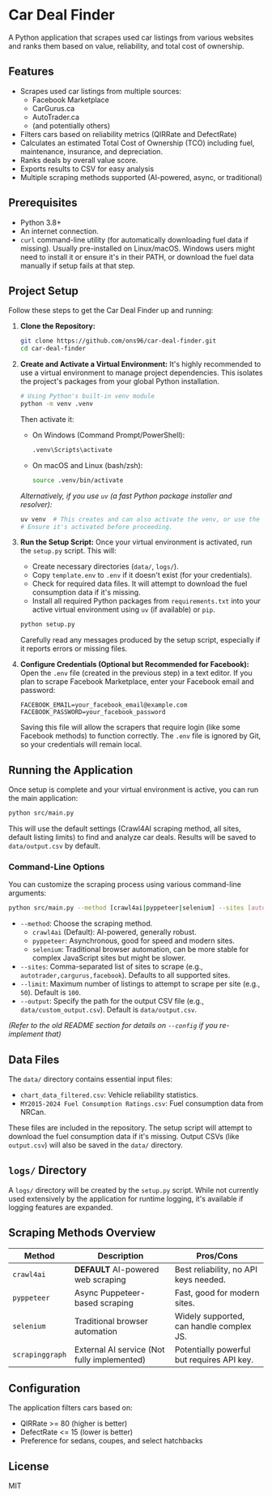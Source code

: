 # Car Deal Finder

A Python application that scrapes used car listings from various websites and ranks them based on value, reliability, and total cost of ownership.

## Features

- Scrapes used car listings from multiple sources:
  - Facebook Marketplace
  - CarGurus.ca
  - AutoTrader.ca
  - (and potentially others)
- Filters cars based on reliability metrics (QIRRate and DefectRate)
- Calculates an estimated Total Cost of Ownership (TCO) including fuel, maintenance, insurance, and depreciation.
- Ranks deals by overall value score.
- Exports results to CSV for easy analysis
- Multiple scraping methods supported (AI-powered, async, or traditional)

## Prerequisites

- Python 3.8+
- An internet connection.
- `curl` command-line utility (for automatically downloading fuel data if missing). Usually pre-installed on Linux/macOS. Windows users might need to install it or ensure it's in their PATH, or download the fuel data manually if setup fails at that step.

## Project Setup

Follow these steps to get the Car Deal Finder up and running:

1.  **Clone the Repository:**
    ```bash
    git clone https://github.com/ons96/car-deal-finder.git
    cd car-deal-finder
    ```

2.  **Create and Activate a Virtual Environment:**
    It's highly recommended to use a virtual environment to manage project dependencies. This isolates the project's packages from your global Python installation.
    ```bash
    # Using Python's built-in venv module
    python -m venv .venv 
    ```
    Then activate it:
    -   On Windows (Command Prompt/PowerShell):
        ```bash
        .venv\Scripts\activate
        ```
    -   On macOS and Linux (bash/zsh):
        ```bash
        source .venv/bin/activate
        ```
    *Alternatively, if you use `uv` (a fast Python package installer and resolver):*
    ```bash
    uv venv  # This creates and can also activate the venv, or use the activate scripts above.
    # Ensure it's activated before proceeding.
    ```

3.  **Run the Setup Script:**
    Once your virtual environment is activated, run the `setup.py` script. This will:
    - Create necessary directories (`data/`, `logs/`).
    - Copy `template.env` to `.env` if it doesn't exist (for your credentials).
    - Check for required data files. It will attempt to download the fuel consumption data if it's missing.
    - Install all required Python packages from `requirements.txt` into your active virtual environment using `uv` (if available) or `pip`.
    ```bash
    python setup.py
    ```
    Carefully read any messages produced by the setup script, especially if it reports errors or missing files.

4.  **Configure Credentials (Optional but Recommended for Facebook):**
    Open the `.env` file (created in the previous step) in a text editor. If you plan to scrape Facebook Marketplace, enter your Facebook email and password:
    ```env
    FACEBOOK_EMAIL=your_facebook_email@example.com
    FACEBOOK_PASSWORD=your_facebook_password
    ```
    Saving this file will allow the scrapers that require login (like some Facebook methods) to function correctly. The `.env` file is ignored by Git, so your credentials will remain local.

## Running the Application

Once setup is complete and your virtual environment is active, you can run the main application:

```bash
python src/main.py
```
This will use the default settings (Crawl4AI scraping method, all sites, default listing limits) to find and analyze car deals. Results will be saved to `data/output.csv` by default.

### Command-Line Options

You can customize the scraping process using various command-line arguments:

```bash
python src/main.py --method [crawl4ai|pyppeteer|selenium] --sites [autotrader,cargurus,facebook] --limit 100 --output data/my_custom_results.csv
```

-   `--method`: Choose the scraping method. 
    -   `crawl4ai` (Default): AI-powered, generally robust.
    -   `pyppeteer`: Asynchronous, good for speed and modern sites.
    -   `selenium`: Traditional browser automation, can be more stable for complex JavaScript sites but might be slower.
-   `--sites`: Comma-separated list of sites to scrape (e.g., `autotrader,cargurus,facebook`). Defaults to all supported sites.
-   `--limit`: Maximum number of listings to attempt to scrape per site (e.g., `50`). Default is `100`.
-   `--output`: Specify the path for the output CSV file (e.g., `data/custom_output.csv`). Default is `data/output.csv`.

*(Refer to the old README section for details on `--config` if you re-implement that)*

## Data Files

The `data/` directory contains essential input files:
- `chart_data_filtered.csv`: Vehicle reliability statistics.
- `MY2015-2024 Fuel Consumption Ratings.csv`: Fuel consumption data from NRCan.

These files are included in the repository. The setup script will attempt to download the fuel consumption data if it's missing.
Output CSVs (like `output.csv`) will also be saved in the `data/` directory.

## `logs/` Directory

A `logs/` directory will be created by the `setup.py` script. While not currently used extensively by the application for runtime logging, it's available if logging features are expanded.

## Scraping Methods Overview

| Method      | Description                          | Pros/Cons                                  |
|-------------|--------------------------------------|--------------------------------------------|
| `crawl4ai`  | **DEFAULT** AI-powered web scraping  | Best reliability, no API keys needed.      |
| `pyppeteer` | Async Puppeteer-based scraping       | Fast, good for modern sites.               |
| `selenium`  | Traditional browser automation       | Widely supported, can handle complex JS.   |
| `scrapinggraph` | External AI service (Not fully implemented) | Potentially powerful but requires API key. |

## Configuration

The application filters cars based on:
- QIRRate >= 80 (higher is better)
- DefectRate <= 15 (lower is better)
- Preference for sedans, coupes, and select hatchbacks

## License

MIT 